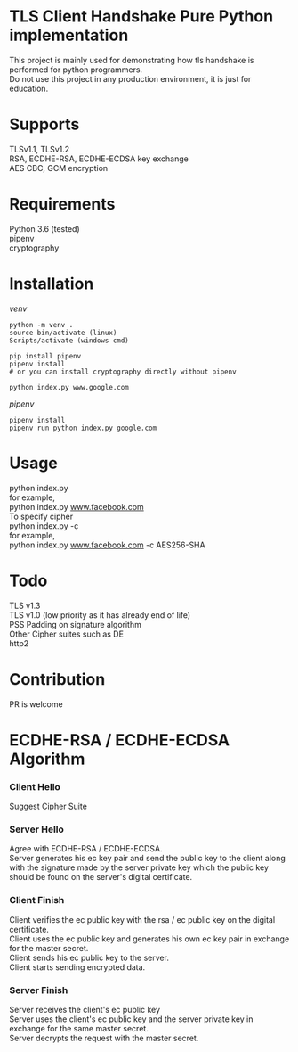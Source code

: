 # TLS Client Handshake Pure Python implementation #
This project is mainly used for demonstrating how tls handshake is performed for python programmers.    
Do not use this project in any production environment, it is just for education.    

# Supports #
TLSv1.1, TLSv1.2  
RSA, ECDHE-RSA, ECDHE-ECDSA key exchange  
AES CBC, GCM encryption  

# Requirements #
Python 3.6 (tested)  
pipenv  
cryptography  

# Installation #
*venv*  
```
python -m venv .
source bin/activate (linux)
Scripts/activate (windows cmd)

pip install pipenv
pipenv install
# or you can install cryptography directly without pipenv

python index.py www.google.com
```

*pipenv*
```
pipenv install
pipenv run python index.py google.com
```

# Usage #
python index.py <domain>  
for example,  
python index.py www.facebook.com  
To specify cipher  
python index.py <domain> -c <cipher>  
for example,  
python index.py www.facebook.com -c AES256-SHA

# Todo #
TLS v1.3  
TLS v1.0 (low priority as it has already end of life)  
PSS Padding on signature algorithm  
Other Cipher suites such as DE  
http2  


# Contribution #
PR is welcome


# ECDHE-RSA / ECDHE-ECDSA Algorithm
### Client Hello
Suggest Cipher Suite
### Server Hello
Agree with ECDHE-RSA / ECDHE-ECDSA.  
Server generates his ec key pair and send the public key to the client along with the signature made by the server private key which the public key should be found on the server's digital certificate.  
### Client Finish
Client verifies the ec public key with the rsa / ec public key on the digital certificate.  
Client uses the ec public key and generates his own ec key pair in exchange for the master secret.  
Client sends his ec public key to the server.  
Client starts sending encrypted data.  
### Server Finish
Server receives the client's ec public key  
Server uses the client's ec public key and the server private key in exchange for the same master secret.  
Server decrypts the request with the master secret.  
